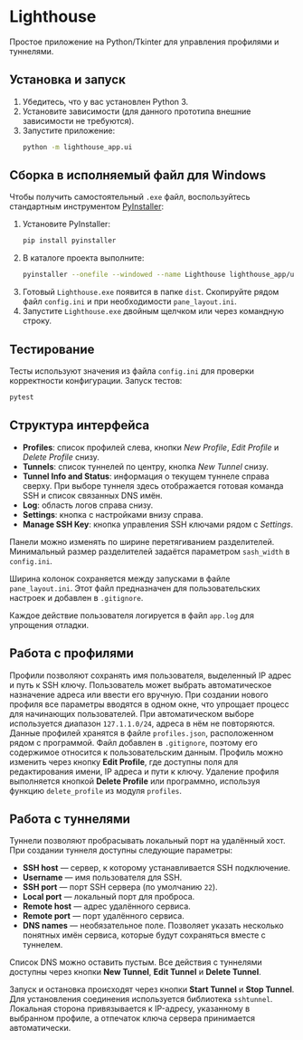# Lighthouse

Простое приложение на Python/Tkinter для управления профилями и туннелями.

## Установка и запуск

1. Убедитесь, что у вас установлен Python 3.
2. Установите зависимости (для данного прототипа внешние зависимости не требуются).
3. Запустите приложение:
   ```bash
   python -m lighthouse_app.ui
   ```

## Сборка в исполняемый файл для Windows

Чтобы получить самостоятельный `.exe` файл, воспользуйтесь стандартным инструментом [PyInstaller](https://pyinstaller.org):

1. Установите PyInstaller:
   ```bash
   pip install pyinstaller
   ```
2. В каталоге проекта выполните:
   ```bash
   pyinstaller --onefile --windowed --name Lighthouse lighthouse_app/ui.py
   ```
3. Готовый `Lighthouse.exe` появится в папке `dist`. Скопируйте рядом файл `config.ini` и при необходимости `pane_layout.ini`.
4. Запустите `Lighthouse.exe` двойным щелчком или через командную строку.

## Тестирование

Тесты используют значения из файла `config.ini` для проверки корректности конфигурации.
Запуск тестов:

```bash
pytest
```

## Структура интерфейса

- **Profiles**: список профилей слева, кнопки *New Profile*, *Edit Profile* и *Delete Profile* снизу.
- **Tunnels**: список туннелей по центру, кнопка *New Tunnel* снизу.
- **Tunnel Info and Status**: информация о текущем туннеле справа сверху. При
  выборе туннеля здесь отображается готовая команда SSH и список связанных
  DNS имён.
- **Log**: область логов справа снизу.
- **Settings**: кнопка с настройками внизу справа.
- **Manage SSH Key**: кнопка управления SSH ключами рядом с *Settings*.

Панели можно изменять по ширине перетягиванием разделителей. Минимальный
размер разделителей задаётся параметром `sash_width` в `config.ini`.

Ширина колонок сохраняется между запусками в файле `pane_layout.ini`. Этот
файл предназначен для пользовательских настроек и добавлен в `.gitignore`.

Каждое действие пользователя логируется в файл `app.log` для упрощения отладки.

## Работа с профилями

Профили позволяют сохранять имя пользователя, выделенный IP адрес и путь к SSH
ключу. Пользователь может выбрать автоматическое назначение адреса или
ввести его вручную. При создании нового профиля все параметры вводятся в одном
окне, что упрощает процесс для начинающих пользователей. При автоматическом выборе используется диапазон
`127.1.1.0/24`, адреса в нём не повторяются. Данные профилей хранятся в
файле `profiles.json`, расположенном рядом с программой. Файл добавлен в
`.gitignore`, поэтому его содержимое относится к пользовательским данным.
Профиль можно изменить через кнопку **Edit Profile**, где доступны поля для
редактирования имени, IP адреса и пути к ключу. Удаление профиля выполняется
кнопкой **Delete Profile** или программно, используя функцию
`delete_profile` из модуля `profiles`.

## Работа с туннелями

Туннели позволяют пробрасывать локальный порт на удалённый хост. При создании
туннеля доступны следующие параметры:

- **SSH host** — сервер, к которому устанавливается SSH подключение.
- **Username** — имя пользователя для SSH.
- **SSH port** — порт SSH сервера (по умолчанию `22`).
- **Local port** — локальный порт для проброса.
- **Remote host** — адрес удалённого сервиса.
- **Remote port** — порт удалённого сервиса.
- **DNS names** — необязательное поле. Позволяет указать несколько понятных
  имён сервиса, которые будут сохраняться вместе с туннелем.

Список DNS можно оставить пустым. Все действия с туннелями доступны через
кнопки **New Tunnel**, **Edit Tunnel** и **Delete Tunnel**.

Запуск и остановка происходят через кнопки **Start Tunnel** и **Stop Tunnel**.
Для установления соединения используется библиотека `sshtunnel`. Локальная
сторона привязывается к IP-адресу, указанному в выбранном профиле, а отпечаток
ключа сервера принимается автоматически.
